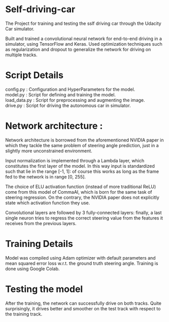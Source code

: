 # Self-driving-car

The Project for training and testing the sslf driving car through the Udacity Car simulator.

Built and trained a convolutional neural network for end-to-end driving in a simulator, using TensorFlow and Keras. 
Used optimization techniques such as regularization and dropout to generalize the network for driving on multiple tracks.


# Script Details
config.py : Configuration and HyperParameters for the model. <br>
model.py : Script for defining and training the model. <br>
load_data.py : Script for preprocessing and augmenting the image. <br>
drive.py : Script for driving the autonomous car in simulator. <br>


# Network architecture : 
Network architecture is borrowed from the aforementioned NVIDIA paper in which they tackle the same problem of steering angle prediction, just in a slightly more unconstrained environment.

Input normalization is implemented through a Lambda layer, which constitutes the first layer of the model. In this way input is standardized such that lie in the range [-1, 1]: of course this works as long as the frame fed to the network is in range [0, 255].

The choice of ELU activation function (instead of more traditional ReLU) come from this model of CommaAI, which is born for the same task of steering regression. On the contrary, the NVIDIA paper does not explicitly state which activation function they use.

Convolutional layers are followed by 3 fully-connected layers: finally, a last single neuron tries to regress the correct steering value from the features it receives from the previous layers.


# Training Details
Model was compiled using Adam optimizer with default parameters and mean squared error loss w.r.t. the ground truth steering angle. Training is done using Google Colab.

# Testing the model
After the training, the network can successfully drive on both tracks. Quite surprisingly, it drives better and smoother on the test track with respect to the training track. 
